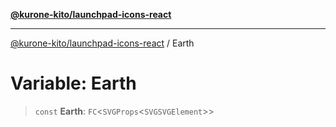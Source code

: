[**@kurone-kito/launchpad-icons-react**](../README.md)

***

[@kurone-kito/launchpad-icons-react](../globals.md) / Earth

# Variable: Earth

> `const` **Earth**: `FC`\<`SVGProps`\<`SVGSVGElement`\>\>

